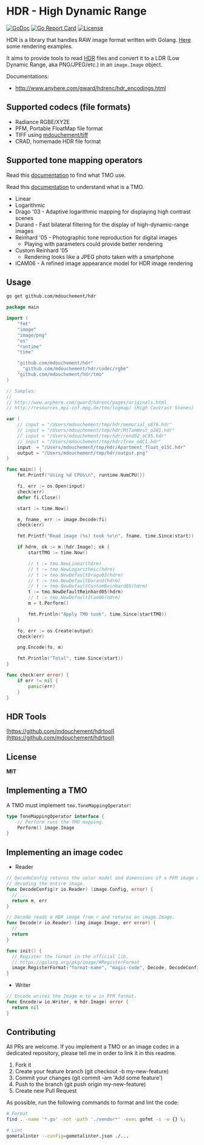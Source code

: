 # HDR - High Dynamic Range

[![GoDoc](https://img.shields.io/badge/godoc-reference-blue.svg)](https://godoc.org/github.com/mdouchement/hdr)
[![Go Report Card](https://goreportcard.com/badge/github.com/mdouchement/hdr)](https://goreportcard.com/report/github.com/mdouchement/hdr)
[![License](https://img.shields.io/github/license/mdouchement/hdr.svg)](http://opensource.org/licenses/MIT)

HDR is a library that handles RAW image format written with Golang. [Here](https://github.com/mdouchement/hdr_examples#hdr-gallery-examples) some rendering examples.

It aims to provide tools to read [HDR](https://en.wikipedia.org/wiki/High-dynamic-range_imaging) files and convert it to a LDR (Low Dynamic Range, aka PNG/JPEG/etc.) in an `image.Image` object.


Documentations:
 - http://www.anyhere.com/gward/hdrenc/hdr_encodings.html


## Supported codecs (file formats)

- Radiance RGBE/XYZE
- PFM, Portable FloatMap file format
- TIFF using [mdouchement/tiff](https://github.com/mdouchement/tiff)
- CRAD, homemade HDR file format

## Supported tone mapping operators

Read this [documentation](http://osp.wikidot.com/parameters-for-photographers) to find what TMO use.

Read this [documentation](https://hal.archives-ouvertes.fr/hal-00724931/document) to understand what is a TMO.

- Linear
- Logarithmic
- Drago '03    - Adaptive logarithmic mapping for displaying high contrast scenes
- Durand       - Fast bilateral filtering for the display of high-dynamic-range images
- Reinhard '05 - Photographic tone reproduction for digital images
  - Playing with parameters could provide better rendering
- Custom Reinhard '05
	- Rendering looks like a JPEG photo taken with a smartphone
- iCAM06       - A refined image appearance model for HDR image rendering

## Usage

```sh
go get github.com/mdouchement/hdr
```

```go
package main

import (
	"fmt"
	"image"
	"image/png"
	"os"
	"runtime"
	"time"

	"github.com/mdouchement/hdr"
	_ "github.com/mdouchement/hdr/codec/rgbe"
	"github.com/mdouchement/hdr/tmo"
)

// Samples:
//
// http://www.anyhere.com/gward/hdrenc/pages/originals.html
// http://resources.mpi-inf.mpg.de/tmo/logmap/ (High Contrast Scenes)

var (
	// input = "/Users/mdouchement/tmp/hdr/memorial_o876.hdr"
	// input = "/Users/mdouchement/tmp/hdr/MtTamWest_o281.hdr"
	// input = "/Users/mdouchement/tmp/hdr/rend02_oC95.hdr"
	// input = "/Users/mdouchement/tmp/hdr/Tree_oAC1.hdr"
	input  = "/Users/mdouchement/tmp/hdr/Apartment_float_o15C.hdr"
	output = "/Users/mdouchement/tmp/hdr/output.png"
)

func main() {
	fmt.Printf("Using %d CPUs\n", runtime.NumCPU())

	fi, err := os.Open(input)
	check(err)
	defer fi.Close()

	start := time.Now()

	m, fname, err := image.Decode(fi)
	check(err)

	fmt.Printf("Read image (%s) took %v\n", fname, time.Since(start))

	if hdrm, ok := m.(hdr.Image); ok {
		startTMO := time.Now()

		// t := tmo.NewLinear(hdrm)
		// t := tmo.NewLogarithmic(hdrm)
		// t := tmo.NewDefaultDrago03(hdrm)
		// t := tmo.NewDefaultDurand(hdrm)
		// t := tmo.NewDefaultCustomReinhard05(hdrm)
		t := tmo.NewDefaultReinhard05(hdrm)
		// t := tmo.NewDefaultICam06(hdrm)
		m = t.Perform()

		fmt.Println("Apply TMO took", time.Since(startTMO))
	}

	fo, err := os.Create(output)
	check(err)

	png.Encode(fo, m)

	fmt.Println("Total", time.Since(start))
}

func check(err error) {
	if err != nil {
		panic(err)
	}
}
```


## HDR Tools

[https://github.com/mdouchement/hdrtool](https://github.com/mdouchement/hdrtool)

## License

**MIT**


## Implementing a TMO

A TMO must implement `tmo.ToneMappingOperator`:

```go
type ToneMappingOperator interface {
	// Perform runs the TMO mapping.
	Perform() image.Image
}
```

## Implementing an image codec

- Reader

```go
// DecodeConfig returns the color model and dimensions of a PFM image without
// decoding the entire image.
func DecodeConfig(r io.Reader) (image.Config, error) {
  // ...
  return m, err
}

// Decode reads a HDR image from r and returns an image.Image.
func Decode(r io.Reader) (img image.Image, err error) {
  // ...
  return
}

func init() {
  // Register the format in the official lib.
  // https://golang.org/pkg/image/#RegisterFormat
  image.RegisterFormat("format-name", "magic-code", Decode, DecodeConfig)
}
```

- Writer

```go
// Encode writes the Image m to w in PFM format.
func Encode(w io.Writer, m hdr.Image) error {
  return nil
}
```

## Contributing

All PRs are welcome. If you implement a TMO or an image codec in a dedicated repository, please tell me in order to link it in this readme.

1. Fork it
2. Create your feature branch (git checkout -b my-new-feature)
3. Commit your changes (git commit -am 'Add some feature')
5. Push to the branch (git push origin my-new-feature)
6. Create new Pull Request

As possible, run the following commands to format and lint the code:

```sh
# Format
find . -name '*.go' -not -path './vendor*' -exec gofmt -s -w {} \;

# Lint
gometalinter --config=gometalinter.json ./...
```
